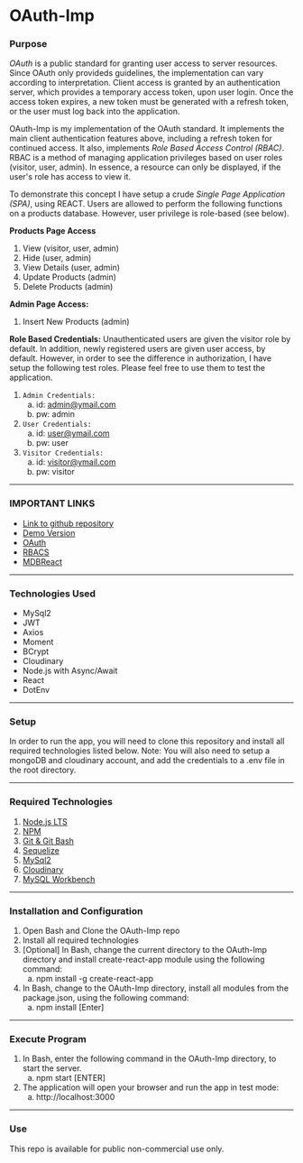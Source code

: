 <style type="text/css">
    ol ol { list-style-type: lower-alpha; }
</style>
# OAuth-Imp

### **Purpose**
*OAuth* is a public standard for granting user access to server resources.  Since OAuth only provideds guidelines, the implementation can vary according to interpretation.  Client access is granted by an authentication server, which provides a temporary access token, upon user login.  Once the access token expires, a new token must be generated with a refresh token, or the user must log back into the application.

OAuth-Imp is my implementation of the OAuth standard.  It implements the main client  authentication features above, including a refresh token for continued access.  It also, implements *Role Based Access Control (RBAC)*.  RBAC is a method of managing application privileges based on user roles (visitor, user, admin).  In essence, a resource can only be displayed, if the user's role has access to view it.

To demonstrate this concept I have setup a crude *Single Page Application (SPA)*, using REACT.  Users are allowed to perform the following functions on a products database.  However, user privilege is role-based (see below).     

**Products Page Access**
1. View (visitor, user, admin)
2. Hide (user, admin)
3. View Details (user, admin)
4. Update Products (admin)
5. Delete Products  (admin)

**Admin Page Access:**
1. Insert New Products (admin)

**Role Based Credentials:**
Unauthenticated users are given the visitor role by default.  In addition, newly registered users are given user access, by default.  However, in order to see the difference in authorization, I have setup the following test roles.  Please feel free to use them to test the application.

1.  `Admin Credentials:`
    1. id: admin@ymail.com
    2. pw: admin
1. `User Credentials:`
    1. id: user@ymail.com
    2. pw: user
1. `Visitor Credentials:`
    1. id: visitor@ymail.com
    1. pw: visitor

---
### **IMPORTANT LINKS**
* [Link to github repository](https://github.com/tlockhart/image-uploader)
* [Demo Version](https://salty-wave-96943.herokuapp.com/)
* [OAuth](https://auth0.com/blog/5-steps-to-add-modern-authentication-to-legacy-apps-using-jwts/)
* [RBACS](https://auth0.com/blog/role-based-access-control-rbac-and-react-apps/)
* [MDBReact](https://mdbootstrap.com/docs/react/navigation/navbar/)
---
### **Technologies Used**

- MySql2
- JWT
- Axios
- Moment
- BCrypt
- Cloudinary
- Node.js with Async/Await
- React
- DotEnv
---
### **Setup**

In order to run the app, you will need to clone this repository and install all required technologies listed below.  Note: You will also need to setup a mongoDB and cloudinary account, and add the credentials to a .env file in the root directory.
___
### **Required Technologies**

1. [Node.js LTS](https://nodejs.org/en/)<br/>
2. [NPM](https://www.npmjs.com/get-npm)<br/>
3. [Git & Git Bash](https://git-scm.com/downloads)<br/>
4. [Sequelize](https://sequelize.org/v5/)<br/>
5. [MySql2](https://www.npmjs.com/package/mysql2)<br/>
6. [Cloudinary](https://cloudinary.com/)<br/>
7. [MySQL Workbench](https://www.mysql.com/products/workbench/)<br/>
---
### **Installation and Configuration**

1. Open Bash and Clone the OAuth-Imp repo
2. Install all required technologies
3. [Optional] In Bash, change the current directory to the OAuth-Imp directory and install create-react-app module using the following command:
    1. npm install -g create-react-app
4. In Bash, change to the OAuth-Imp directory, install all modules from the package.json, using the following command:
    1. npm install [Enter]
___
### **Execute Program**

1. In Bash, enter the following command in the OAuth-Imp directory, to start the server.
    1. npm start [ENTER]
2. The application will open your browser and run the app in test mode:
    1. http://localhost:3000
___
### **Use**
This repo is available for public non-commercial use only.